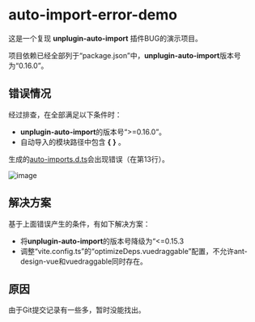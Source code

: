 # auto-import-error-demo

这是一个复现 **unplugin-auto-import** 插件BUG的演示项目。

项目依赖已经全部列于“package.json”中，**unplugin-auto-import**版本号为“0.16.0”。

## 错误情况

经过排查，在全部满足以下条件时：

- **unplugin-auto-import**的版本号“>=0.16.0”。
- 自动导入的模块路径中包含 **{** **}** 。

生成的[auto-imports.d.ts](./types/auto-imports.d.ts)会出现错误（在第13行）。

![image](https://github.com/antfu/unplugin-auto-import/assets/65681376/a708c3fc-b9a8-46b3-97d6-7e58d6eed301)

## 解决方案

基于上面错误产生的条件，有如下解决方案：

- 将**unplugin-auto-import**的版本号降级为“<=0.15.3
- 调整“vite.config.ts”的“optimizeDeps.vuedraggable”配置，不允许ant-design-vue和vuedraggable同时存在。

## 原因

由于Git提交记录有一些多，暂时没能找出。

